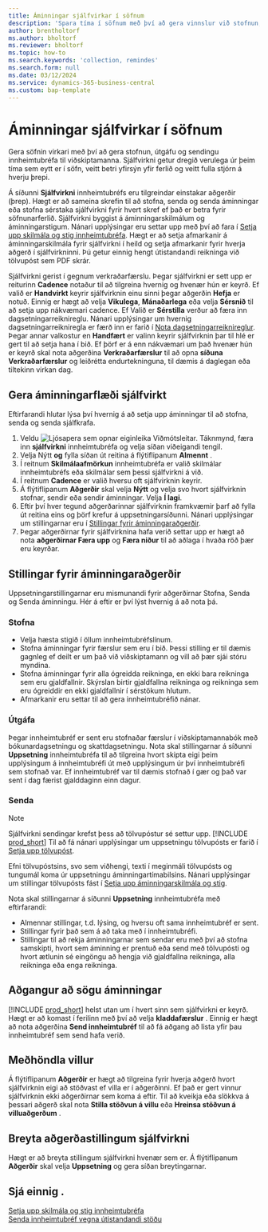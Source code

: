 ```yaml
---
title: Áminningar sjálfvirkar í söfnum
description: 'Spara tíma í söfnum með því að gera vinnslur við stofnun, útgáfu og sendingu innheimtubréfa til viðskiptamanna sjálfvirka.'
author: brentholtorf
ms.author: bholtorf
ms.reviewer: bholtorf
ms.topic: how-to
ms.search.keywords: 'collection, remindes'
ms.search.form: null
ms.date: 03/12/2024
ms.service: dynamics-365-business-central
ms.custom: bap-template
---
```

# <a name="automate-reminders-in-collections"></a>Áminningar sjálfvirkar í söfnum

Gera söfnin virkari með því að gera stofnun, útgáfu og sendingu innheimtubréfa til viðskiptamanna. Sjálfvirkni getur dregið verulega úr þeim tíma sem eytt er í söfn, veitt betri yfirsýn yfir ferlið og veitt fulla stjórn á hverju þrepi.

Á síðunni **Sjálfvirkni** innheimtubréfs eru tilgreindar einstakar aðgerðir (þrep). Hægt er að sameina skrefin til að stofna, senda og senda áminningar eða stofna sérstaka sjálfvirkni fyrir hvert skref ef það er betra fyrir söfnunarferlið. Sjálfvirkni byggist á áminningarskilmálum og áminningarstigum. Nánari upplýsingar eru settar upp með því að fara í [Setja upp skilmála og stig innheimtubréfa](finance-setup-reminders.md). Hægt er að setja afmarkanir á áminningarskilmála fyrir sjálfvirkni í heild og setja afmarkanir fyrir hverja aðgerð í sjálfvirkninni. Þú getur einnig hengt útistandandi reikninga við tölvupóst sem PDF skrár.

Sjálfvirkni gerist í gegnum verkraðarfærslu. Þegar sjálfvirkni er sett upp er reiturinn **Cadence** notaður til að tilgreina hvernig og hvenær hún er keyrð. Ef valið er **Handvirkt** keyrir sjálfvirknin einu sinni þegar aðgerðin **Hefja** er notuð. Einnig er hægt að velja **Vikulega**, **Mánaðarlega** eða velja **Sérsnið** til að setja upp nákvæmari cadence. Ef Valið er **Sérstilla** verður að færa inn dagsetningarreiknireglu. Nánari upplýsingar um hvernig dagsetningarreikniregla er færð inn er farið í [Nota dagsetningarreiknireglur](ui-enter-date-ranges.md#use-date-formulas). Þegar annar valkostur en **Handfært** er valinn keyrir sjálfvirknin þar til hlé er gert til að setja hana í bið. Ef þörf er á enn nákvæmari um það hvenær hún er keyrð skal nota aðgerðina **Verkraðarfærslur** til að opna **síðuna Verkraðarfærslur** og leiðrétta endurtekninguna, til dæmis á daglegan eða tiltekinn virkan dag.

## <a name="automate-the-reminders-flow"></a>Gera áminningarflæði sjálfvirkt

Eftirfarandi hlutar lýsa því hvernig á að setja upp áminningar til að stofna, senda og senda sjálfkrafa.

1. Veldu ![Ljósapera sem opnar eiginleika Viðmótsleitar.](media/ui-search/search_small.png "Segðu mér hvað þú vilt gera") Táknmynd, færa inn **sjálfvirkni** innheimtubréfa og velja síðan viðeigandi tengil.
1. Velja Nýtt **og** fylla síðan út reitina á flýtiflipanum **Almennt** .
1. Í reitnum **Skilmálaafmörkun** innheimtubréfa er valið skilmálar innheimtubréfs eða skilmálar sem þessi sjálfvirkni á við.
1. Í reitnum **Cadence** er valið hversu oft sjálfvirknin keyrir.
1. Á flýtiflipanum **Aðgerðir** skal velja **Nýtt** og velja svo hvort sjálfvirknin stofnar, sendir eða sendir áminningar. Velja **Í lagi**.
1. Eftir því hver tegund aðgerðarinnar sjálfvirknin framkvæmir þarf að fylla út reitina eins og þörf krefur á uppsetningarsíðunni. Nánari upplýsingar um stillingarnar eru í [Stillingar fyrir áminningaraðgerðir](#settings-for-reminder-actions).
1. Þegar aðgerðirnar fyrir sjálfvirknina hafa verið settar upp er hægt að nota **aðgerðirnar Færa upp** og **Færa niður** til að aðlaga í hvaða röð þær eru keyrðar.

## <a name="settings-for-reminder-actions"></a>Stillingar fyrir áminningaraðgerðir

Uppsetningarstillingarnar eru mismunandi fyrir aðgerðirnar Stofna, Senda og Senda áminningu. Hér á eftir er því lýst hvernig á að nota þá.

### <a name="create"></a>Stofna

* Velja hæsta stigið í öllum innheimtubréfslínum.  
* Stofna áminningar fyrir færslur sem eru í bið. Þessi stilling er til dæmis gagnleg ef deilt er um það við viðskiptamann og vill að þær sjái stóru myndina.
* Stofna áminningar fyrir alla ógreidda reikninga, en ekki bara reikninga sem eru gjaldfallnir. Skýrslan birtir gjaldfallna reikninga og reikninga sem eru ógreiddir en ekki gjaldfallnir í sérstökum hlutum.
* Afmarkanir eru settar til að gera innheimtubréfið nánar.

### <a name="issue"></a>Útgáfa

Þegar innheimtubréf er sent eru stofnaðar færslur í viðskiptamannabók með bókunardagsetningu og skattdagsetningu. Nota skal stillingarnar á síðunni **Uppsetning** innheimtubréfa til að tilgreina hvort skipta eigi þeim upplýsingum á innheimtubréfi út með upplýsingum úr því innheimtubréfi sem stofnað var. Ef innheimtubréf var til dæmis stofnað í gær og það var sent í dag færist gjalddaginn einn dagur.

### <a name="send"></a>Senda

> [!NOTE]
> Sjálfvirkni sendingar krefst þess að tölvupóstur sé settur upp. [!INCLUDE [prod_short](includes/prod_short.md)] Til að fá nánari upplýsingar um uppsetningu tölvupósts er farið í [Setja upp tölvupóst](admin-how-setup-email.md).

Efni tölvupóstsins, svo sem viðhengi, texti í meginmáli tölvupósts og tungumál koma úr uppsetningu áminningartímabilsins. Nánari upplýsingar um stillingar tölvupósts fást í [Setja upp áminningarskilmála og stig](finance-setup-reminders.md).

Nota skal stillingarnar á síðunni **Uppsetning** innheimtubréfa með eftirfarandi:

* Almennar stillingar, t.d. lýsing, og hversu oft sama innheimtubréf er sent.
* Stillingar fyrir það sem á að taka með í innheimtubréfi.
* Stillingar til að rekja áminningarnar sem sendar eru með því að stofna samskipti, hvort sem áminning er prentuð eða send með tölvupósti og hvort ætlunin sé eingöngu að hengja við gjaldfallna reikninga, alla reikninga eða enga reikninga. 

## <a name="access-the-history-of-a-reminder"></a>Aðgangur að sögu áminningar

[!INCLUDE [prod_short](includes/prod_short.md)] helst utan um í hvert sinn sem sjálfvirkni er keyrð. Hægt er að komast í ferilinn með því að velja **kladdafærslur** . Einnig er hægt að nota aðgerðina **Send innheimtubréf** til að fá aðgang að lista yfir þau innheimtubréf sem send hafa verið.

## <a name="handle-errors"></a>Meðhöndla villur

Á flýtiflipanum **Aðgerðir** er hægt að tilgreina fyrir hverja aðgerð hvort sjálfvirknin eigi að stöðvast ef villa er í aðgerðinni. Ef það er gert vinnur sjálfvirknin ekki aðgerðirnar sem koma á eftir. Til að kveikja eða slökkva á þessari aðgerð skal nota **Stilla stöðvun á villu** eða **Hreinsa stöðvun á villuaðgerðum** .

## <a name="change-action-settings-for-an-automation"></a>Breyta aðgerðastillingum sjálfvirkni

Hægt er að breyta stillingum sjálfvirkni hvenær sem er. Á flýtiflipanum **Aðgerðir** skal velja **Uppsetning** og gera síðan breytingarnar.

## <a name="see-also"></a>Sjá einnig .

[Setja upp skilmála og stig innheimtubréfa](finance-setup-reminders.md)  
[Senda innheimtubréf vegna útistandandi stöðu](receivables-send-reminders.md)  
